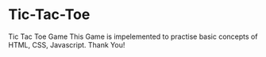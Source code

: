 # Tic-Tac-Toe
Tic Tac Toe Game
This Game is impelemented to practise basic concepts of HTML, CSS, Javascript.
Thank You!
